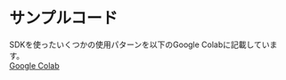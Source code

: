 # サンプルコード

SDKを使ったいくつかの使用パターンを以下のGoogle Colabに記載しています。  
[Google Colab](https://colab.research.google.com/drive/1kvs7LmE-ckNwpI26TV6OYtNF1ZomDSGA#scrollTo=PgEX0Q6LqHNG)  